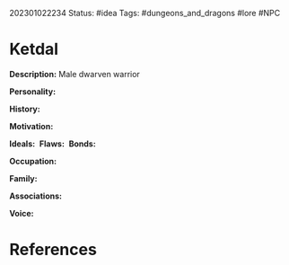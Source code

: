 202301022234
Status: #idea
Tags: #dungeons_and_dragons #lore #NPC 

# Ketdal
**Description:** Male dwarven warrior

**Personality:** 

**History:** 

**Motivation:** 

**Ideals:** 
**Flaws:** 
**Bonds:** 

**Occupation:** 

**Family:** 

**Associations:** 

**Voice:** 



# References